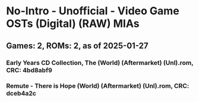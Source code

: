 # No-Intro - Unofficial - Video Game OSTs (Digital) (RAW) MIAs
## Games: 2, ROMs: 2, as of 2025-01-27
### Early Years CD Collection, The (World) (Aftermarket) (Unl).rom, CRC: 4bd8abf9
### Remute - There is Hope (World) (Aftermarket) (Unl).rom, CRC: dceb4a2c
